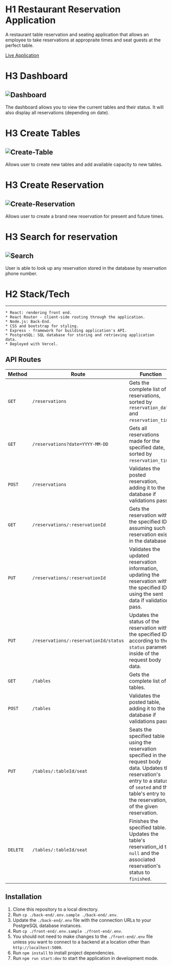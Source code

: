 # H1 Restaurant Reservation Application

A restaurant table reservation and seating application that allows an employee to take reservations at appropraite times and seat guests at the perfect table.

[Live Application](https://restaurant-reservation-clien.herokuapp.com/dashboard)


# H3 Dashboard
![Dashboard](https://raw.githubusercontent.com/lawgamble/Restaurant-Reservation/main/screenshots/Res%20Dash.PNG)
-------------
The dashboard allows you to view the current tables and their status. It will also display all reservations (depending on date).




# H3 Create Tables
![Create-Table](https://raw.githubusercontent.com/lawgamble/Restaurant-Reservation/main/screenshots/Res%20Create%20Table.PNG)
-------------
Allows user to create new tables and add available capacity to new tables.


# H3 Create Reservation 
![Create-Reservation](https://raw.githubusercontent.com/lawgamble/Restaurant-Reservation/main/screenshots/Res%20Create%20Res.PNG)
-------------
Allows user to create a brand new reservation for present and future times.


# H3 Search for reservation
![Search](https://raw.githubusercontent.com/lawgamble/Restaurant-Reservation/main/screenshots/Ress%20Search.PNG)
-------------
User is able to look up any reservation stored in the database by reservation phone number.


# H2 Stack/Tech
--------------------------------------------------------
    * React: rendering front end.
    * React Router - client-side routing through the application.
    * Node.js: Back-End.
    * CSS and bootstrap for styling.
    * Express - framework for building application's API.
    * PostgreSQL: SQL database for storing and retrieving application data.
    * Deployed with Vercel.



## API Routes
| Method   | Route                                 | Function                                                                                                                                                                                                          |
|----------|---------------------------------------|-------------------------------------------------------------------------------------------------------------------------------------------------------------------------------------------------------------------|
| `GET`    | `/reservations`                       | Gets the complete list of reservations, sorted by `reservation_date` and `reservation_time`.                                                                                                                      |
| `GET`    | `/reservations?date=YYYY-MM-DD`       | Gets all reservations made for the specified date, sorted by `reservation_time`.                                                                                                                                  |
| `POST`   | `/reservations`                       | Validates the posted reservation, adding it to the database if validations pass.                                                                                                                                  |
| `GET`    | `/reservations/:reservationId`        | Gets the reservation with the specified ID, assuming such a reservation exists in the database.                                                                                                                   |
| `PUT`    | `/reservations/:reservationId`        | Validates the updated reservation information, updating the reservation with the specified ID using the sent data if validations pass.                                                                            |
| `PUT`    | `/reservations/:reservationId/status` | Updates the status of the reservation with the specified ID according to the `status` parameter inside of the request body data.                                                                                  |
| `GET`    | `/tables`                             | Gets the complete list of tables.                                                                                                                                                                                 |
| `POST`   | `/tables`                             | Validates the posted table, adding it to the database if validations pass.                                                                                                                                        |
| `PUT`    | `/tables/:tableId/seat`               | Seats the specified table using the reservation specified in the request body data. Updates the reservation's entry to a status of `seated` and the        table's entry to the reservation_id of the given reservation. |
| `DELETE` | `/tables/:tableId/seat`               | Finishes the specified table. Updates the table's reservation_id to `null` and the associated reservation's status to `finished`.                                                                                 |

    
## Installation

1. Clone this repository to a local directory.
1. Run `cp ./back-end/.env.sample ./back-end/.env`.
1. Update the `./back-end/.env` file with the connection URLs to your PostgreSQL database instances.
1. Run `cp ./front-end/.env.sample ./front-end/.env`.
1. You should not need to make changes to the `./front-end/.env` file unless you want to connect to a backend at a location other than `http://localhost:5000`.
1. Run `npm install` to install project dependencies.
1. Run `npm run start:dev` to start the application in development mode.












    
